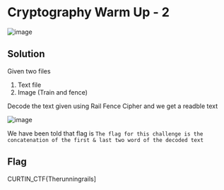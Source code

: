 # Cryptography Warm Up - 2

![image](https://github.com/6E3372/Curtin-Malaysia-CTF-2023/assets/129729880/11ef6084-46c3-4a15-a8cb-d7f8ba24620c)

## Solution

Given two files

1. Text file
2. Image (Train and fence)

Decode the text given using Rail Fence Cipher and we get a readble text

![image](https://github.com/6E3372/Curtin-Malaysia-CTF-2023/assets/129729880/8b228f93-3cfd-449a-9fe4-da1fc6766b98)

We have been told that flag is `The flag for this challenge is the concatenation of the first & last two word of the decoded text`

## Flag

CURTIN_CTF{Therunningrails]
